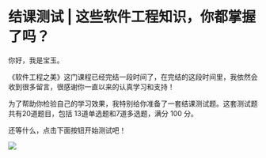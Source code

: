 # 结课测试 | 这些软件工程知识，你都掌握了吗？
你好，我是宝玉。

《软件工程之美》这门课程已经完结一段时间了，在完结的这段时间里，我依然会收到很多留言，很感谢你一直以来的认真学习和支持！

为了帮助你检验自己的学习效果，我特别给你准备了一套结课测试题。这套测试题共有20道题目，包括 13道单选题和7道多选题，满分 100 分。

还等什么，点击下面按钮开始测试吧！

[![](images/235720/28d1be62669b4f3cc01c36466bf811a4.png)](http://time.geekbang.org/quiz/intro?act_id=148&exam_id=329)